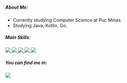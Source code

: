 ##### <div align=""> About Me: </div>
- <div align="">Currently studying Computer Science at Puc Minas.</div>
- <div align="">Studying Java, Kotlin, Go.</div>

##### <div align=""> Main Skills: </div>

<div align="">
  <a href="https://nodejs.org/en/" target="blank">
    <img src="https://img.shields.io/badge/-Node.Js-339933?&logo=Node.Js&logoColor=white&logoWidth=20"/>
  </a>
  <a href="https://golang.org" target="blank">
    <img src="https://img.shields.io/badge/-Golang-00ACD7?&logo=Go&logoColor=white&logoWidth=20"/>
  </a>
  <a href="https://git-scm.com/" target="blank">
    <img src="https://img.shields.io/badge/-Git-e94e2f?&logo=Git&logoColor=white&logoWidth=20"/>
  </a>
  <a href="https://www.typescriptlang.org" target="blank">
    <img src="https://img.shields.io/badge/-Typescript-3178C6?&logo=Typescript&logoColor=white&logoWidth=20"/>
  </a>
  <a href="https://www.oracle.com/br/java/technologies/javase-jdk11-downloads.html" target="blank">
    <img src="https://img.shields.io/badge/-Java-C74634?&logo=Java&logoColor=white&logoWidth=20"/>
  </a>  
</div>

##### <div align=""> You can find me in: </div>
<div align="">
  <a href="https://www.linkedin.com/in/heitorcvm/" target="blank">
    <img src="https://img.shields.io/badge/-@heitorcvm-0A66C2?&logo=LinkedIn&logoColor=white&logoWidth=20"/>
  </a>
</div>
